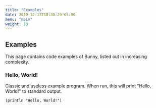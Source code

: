 ```yaml
---
title: "Examples"
date: 2020-12-13T18:30:29-05:00
menu: "main"
weight: 10
---
```


## Examples

This page contains code examples of Bunny, listed out in increasing complexity.

### Hello, World!

Classic and useless example program. When run, this will print "Hello, World!" to standard output.

```
(println "Hello, World!")
```
